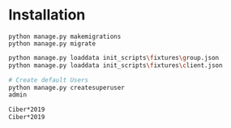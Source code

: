 # Installation

```
python manage.py makemigrations
python manage.py migrate
```

```bash
python manage.py loaddata init_scripts\fixtures\group.json
python manage.py loaddata init_scripts\fixtures\client.json
```

```bash
# Create default Users
python manage.py createsuperuser
admin

Ciber*2019
Ciber*2019
```